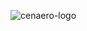 ![cenaero-logo](https://user-images.githubusercontent.com/40390340/53699067-a1eccf80-3de4-11e9-8192-076322c87125.jpg)




